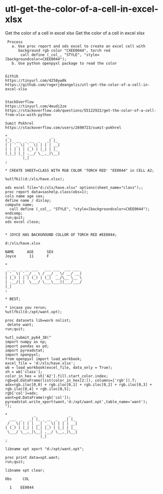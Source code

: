 # utl-get-the-color-of-a-cell-in-excel-xlsx
Get the color of a cell in excel xlsx
    Get the color of a cell in excel xlsx

     Process
       a. Use proc report and ods excel to create an excel cell with
          background rgb color "CXEE0044", torch red
           call define (_col_, "STYLE", "style=[backgroundcolor=CXEE0044");
       b. Use python openpyxl package to read the color


    Githib
    https://tinyurl.com/4258yw8k
    https://github.com/rogerjdeangelis/utl-get-the-color-of-a-cell-in-excel-xlsx


    StackOverflow
    https://tinyurl.com/4eudj2ze
    https://stackoverflow.com/questions/55122922/get-the-color-of-a-cell-from-xlsx-with-python

    Sumit Pokhrel
    https://stackoverflow.com/users/2690723/sumit-pokhrel

    *_                   _
    (_)_ __  _ __  _   _| |_
    | | '_ \| '_ \| | | | __|
    | | | | | |_) | |_| | |_
    |_|_| |_| .__/ \__,_|\__|
            |_|
    ;

    * CREATE SHEET=CLASS WITH RGB COLOR 'TORCH RED' "EE0044" in CELL A2;

    %utlfkil(d:/xls/have.xlsx);

    ods excel file="d:/xls/have.xlsx" options(sheet_name="class");;
    proc report data=sashelp.class(obs=1);
    cols name age sex;
    define name / dislay;
    compute name;
      call define (_col_, "STYLE", "style=[backgroundcolor=CXEE0044");
    endcomp;
    run;quit;
    ods excel close;


    * JOYCE HAS BACKGROUND COLLOR OF TORCH RED #EE0044;

    d:/xls/have.xlsx

    NAME      AGE      SEX
    Joyce      11      F

    *
     _ __  _ __ ___   ___ ___  ___ ___
    | '_ \| '__/ _ \ / __/ _ \/ __/ __|
    | |_) | | | (_) | (_|  __/\__ \__ \
    | .__/|_|  \___/ \___\___||___/___/
    |_|
    ;

    * BEST;

    * incase you rerun;
    %utlfkil(d:/xpt/want.xpt);

    proc datasets lib=work nolist;
     delete want;
    run;quit;

    %utl_submit_py64_38("
    import numpy as np;
    import pandas as pd;
    import pyreadstat;
    import openpyxl;
    from openpyxl import load_workbook;
    excel_file = 'd:/xls/have.xlsx';
    wb = load_workbook(excel_file, data_only = True);
    sh = wb['class'];
    color_in_hex = sh['A2'].fill.start_color.index;
    rgb=pd.DataFrame(list(color_in_hex[2:]), columns=['rgb']).T;
    adx=rgb.iloc[0,0] + rgb.iloc[0,1] + rgb.iloc[0,2] + rgb.iloc[0,3] + rgb.iloc[0,4] + rgb.iloc[0,5];
    rgb['col']=adx;
    want=pd.DataFrame(rgb['col']);
    pyreadstat.write_xport(want,'d:/xpt/want.xpt',table_name='want');
    ");

    *            _               _
      ___  _   _| |_ _ __  _   _| |_
     / _ \| | | | __| '_ \| | | | __|
    | (_) | |_| | |_| |_) | |_| | |_
     \___/ \__,_|\__| .__/ \__,_|\__|
                    |_|
    ;

    libname xpt xport "d:/xpt/want.xpt";

    proc print data=xpt.want;
    run;quit;

    libname xpt clear;

    Obs     COL

      1    EE0044




